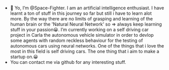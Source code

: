 - 👋 Yo, I’m @Space-Fighter. I am an artificial intelligence enthusiast. I have learnt a ton of stuff in this journey so far but still i have to learn alot more. By the way there are no limits of grasping and learning of the human brain or the 'Natural Neural Network'  so => always keep learning stuff in your passion😀. 
I’m currently working on a self driving car project in Carla the autonomous vehicle simulator in order to devlop some agents with random reckless behaviour for the testing of autonomous cars using neural networks. One of the things that i love the most in this field is self driving cars. The one thing that i aim to make a startup on.😀
- You can contact me via github for any interesting stuff.
<!---
Space-Fighter/Space-Fighter is a ✨ special ✨ repository because its `README.md` (this file) appears on your GitHub profile.
You can click the Preview link to take a look at your changes.
--->
